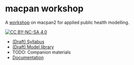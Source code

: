 # macpan workshop

A [workshop](canmod.github.io/macpan-workshop/) on macpan2 for applied public health modelling. 

[![CC BY-NC-SA 4.0][cc-by-nc-sa-shield]][cc-by-nc-sa]

[cc-by-nc-sa]: http://creativecommons.org/licenses/by-nc-sa/4.0/
[cc-by-nc-sa-image]: https://licensebuttons.net/l/by-nc-sa/4.0/88x31.png
[cc-by-nc-sa-shield]: https://img.shields.io/badge/License-CC%20BY--NC--SA%204.0-lightgrey.svg


* [(Draft) Syllabus](syllabus.md)
* [(Draft) Model library](https://github.com/canmod/macpan2/tree/main/inst/starter_models)
* TODO: Companion materials
* [Documentation](https://canmod.github.io/macpan2)
